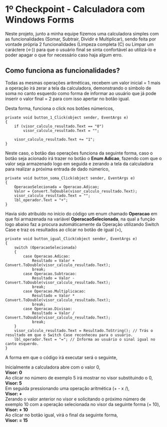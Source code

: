 # 1º Checkpoint - Calculadora com Windows Forms

Neste projeto, junto a minha equipe fizemos uma calculadora simples com as funcionalidades (Somar, Subtrair, Dividir e Multiplicar), sendo feita por vontade própria 2 funcionalidades (Limpeza completa (C) ou Limpar um caráctere (←)) para que o usuário final se sinta confortável ao utilizá-lo e poder apagar o que for necessário caso haja algum erro.

## Como funciona as funcionalidades?

Todas as mesmas operações aritméticas, recebem um valor inicial = 1 mais a operação irá zerar a tela da calculadora, demonstrando o simbolo de soma no canto esquerdo como forma de informar ao usuário que já pode inserir o valor final = 2 para com isso apertar no botão igual.

Desta forma, funciona o click nos botões númericos,

```
private void button_1_Click(object sender, EventArgs e)
{
    if (visor_calculo_resultado.Text == "0")
        visor_calculo_resultado.Text = "";

    visor_calculo_resultado.Text += "1";
}
```

Neste caso, o botão das operações funciona da seguinte forma, caso o botão seja acionado irá trazer no botão o **Enum Adicao**, 
fazendo com que o valor seja armazenado logo em seguida e zerando a tela da calculadora para realizar a próxima entrada de dado númerico,
```
private void button_soma_Click(object sender, EventArgs e)
{
    OperacaoSelecionada = Operacao.Adicao;
    Valor = Convert.ToDouble(visor_calculo_resultado.Text);
    visor_calculo_resultado.Text = "";
    lbl_operador.Text = "+";
}
```

Havia sido atribuído no início do código um enum chamado **Operacao** em que foi armazenada na variável **OperacaoSelecionada**, 
na qual a função logo abaixo faz a procura automáticamente da Operação utilizando Switch Case e traz os resultados ao clicar no botão de igual (=),

```
private void button_igual_Click(object sender, EventArgs e)
{
    switch (OperacaoSelecionada)
    {
        case Operacao.Adicao:
            Resultado = Valor + Convert.ToDouble(visor_calculo_resultado.Text);
            break;
        case Operacao.Subtracao:
            Resultado = Valor - Convert.ToDouble(visor_calculo_resultado.Text);
            break;
        case Operacao.Multiplicacao:
            Resultado = Valor * Convert.ToDouble(visor_calculo_resultado.Text);
            break;
        case Operacao.Divisao:
            Resultado = Valor / Convert.ToDouble(visor_calculo_resultado.Text);
            break;
    }
    visor_calculo_resultado.Text = Resultado.ToString(); // Trás o resultado em que o Switch Case reconheceu para o usuário.
    lbl_operador.Text = "="; // Informa ao usuário o sinal igual no canto esquerdo.
}
```

A forma em que o código irá executar será o seguinte,

Inicialmente a calculadora abre com o valor 0,<br>
**Visor: 0**<br>
Ao clicar no número de exemplo 5 irá mostrar no visor substituindo o 0,<br>
**Visor: 5**<br>
Em seguida pressionando uma operação aritmética (+ - x /),<br>
**Visor: +**<br>
Zerando o valor anterior no visor e solicitando o próximo número de exemplo 10 com a operação selecionada no visor da seguinte forma (+   10),<br>
**Visor: + 10**<br>
Ao clicar no botão igual, virá o final da seguinte forma,<br>
**Visor: = 15**
